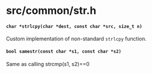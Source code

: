# src/common/str.h

#### `char *strlcpy(char *dest, const char *src, size_t n)`
Custom implementation of non-standard `strlcpy` function.

#### `bool samestr(const char *s1, const char *s2)`
Same as calling strcmp(s1, s2)==0


